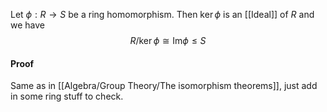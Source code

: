 Let $\phi :R\to S$ be a ring homomorphism. 
Then $\ker\phi$ is an [[Ideal]] of $R$ and we have $$R/\ker \phi\cong \mathrm{Im} \phi\leq S$$
#### Proof
Same as in [[Algebra/Group Theory/The isomorphism theorems]], 
just add in some ring stuff to check.